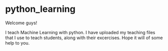 # python_learning
Welcome guys!

I teach Machine Learning with python. I have uploaded my teaching files that I use to teach students, along with their excercises. Hope it will of some help to you.

